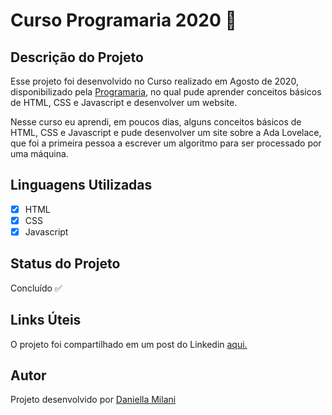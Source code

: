 # Curso Programaria 2020	🧚‍

## Descrição do Projeto

Esse projeto foi desenvolvido no Curso realizado em Agosto de 2020, disponibilizado pela [Programaria](https://www.programaria.org/), no qual pude aprender conceitos básicos de HTML, CSS e Javascript e desenvolver um website.

Nesse curso eu aprendi, em poucos dias, alguns conceitos básicos de HTML, CSS e Javascript e pude desenvolver um site sobre a Ada Lovelace, que foi a primeira pessoa a escrever um algoritmo para ser processado por uma máquina.

## Linguagens Utilizadas

- [x] HTML
- [x] CSS
- [x] Javascript

## Status do Projeto

Concluído ✅

## Links Úteis

O projeto foi compartilhado em um post do Linkedin [aqui.](https://www.linkedin.com/posts/daniella-milani_javascript-html-css-activity-6707408694033879040-a6i2)

## Autor

Projeto desenvolvido por [Daniella Milani](https://www.linkedin.com/in/daniella-milani/)
